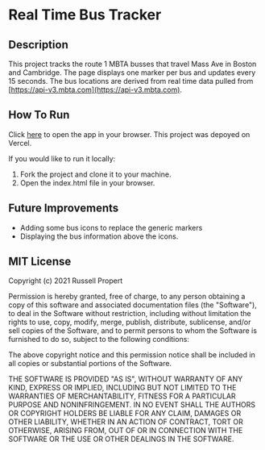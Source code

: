 # Real Time Bus Tracker

## Description
This project tracks the route 1 MBTA busses that travel Mass Ave in Boston and Cambridge. The page displays one marker per bus and updates every 15 seconds. The bus locations are derived from real time data pulled from [https://api-v3.mbta.com](https://api-v3.mbta.com).

## How To Run
Click [here](https://boston-bus-tracker.vercel.app/) to open the app in your browser. This project was depoyed on Vercel.

If you would like to run it locally:
1. Fork the project and clone it to your machine.
2. Open the index.html file in your browser.

## Future Improvements
- Adding some bus icons to replace the generic markers
- Displaying the bus information above the icons.

## MIT License
Copyright (c) 2021 Russell Propert

Permission is hereby granted, free of charge, to any person obtaining a copy
of this software and associated documentation files (the "Software"), to deal
in the Software without restriction, including without limitation the rights
to use, copy, modify, merge, publish, distribute, sublicense, and/or sell
copies of the Software, and to permit persons to whom the Software is
furnished to do so, subject to the following conditions:

The above copyright notice and this permission notice shall be included in all
copies or substantial portions of the Software.

THE SOFTWARE IS PROVIDED "AS IS", WITHOUT WARRANTY OF ANY KIND, EXPRESS OR
IMPLIED, INCLUDING BUT NOT LIMITED TO THE WARRANTIES OF MERCHANTABILITY,
FITNESS FOR A PARTICULAR PURPOSE AND NONINFRINGEMENT. IN NO EVENT SHALL THE
AUTHORS OR COPYRIGHT HOLDERS BE LIABLE FOR ANY CLAIM, DAMAGES OR OTHER
LIABILITY, WHETHER IN AN ACTION OF CONTRACT, TORT OR OTHERWISE, ARISING FROM,
OUT OF OR IN CONNECTION WITH THE SOFTWARE OR THE USE OR OTHER DEALINGS IN THE
SOFTWARE.

